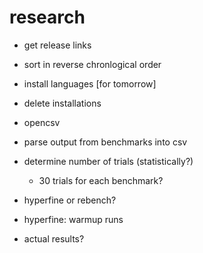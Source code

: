 # research

- get release links
- sort in reverse chronlogical order
- install languages [for tomorrow] 
- delete installations
- opencsv

- parse output from benchmarks into csv
- determine number of trials (statistically?)
  - 30 trials for each benchmark?

- hyperfine or rebench?
- hyperfine: warmup runs
- actual results?